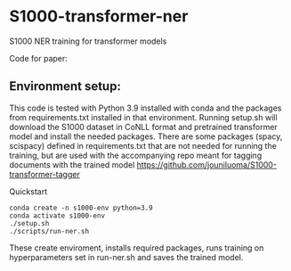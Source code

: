 # S1000-transformer-ner
S1000 NER training for transformer models

Code for paper:

## Environment setup:
This code is tested with Python 3.9 installed with conda and the packages from requirements.txt installed in that environment. Running setup.sh will download the S1000 dataset in CoNLL format and pretrained transformer model and install the needed packages. There are some packages (spacy, scispacy) defined in requirements.txt that are not needed for running the training, but are used with the accompanying repo meant for tagging documents with the trained model https://github.com/jouniluoma/S1000-transformer-tagger

Quickstart
```
conda create -n s1000-env python=3.9
conda activate s1000-env
./setup.sh
./scripts/run-ner.sh
```
These create enviroment, installs required packages, runs training on hyperparameters set in run-ner.sh and saves the trained model.
